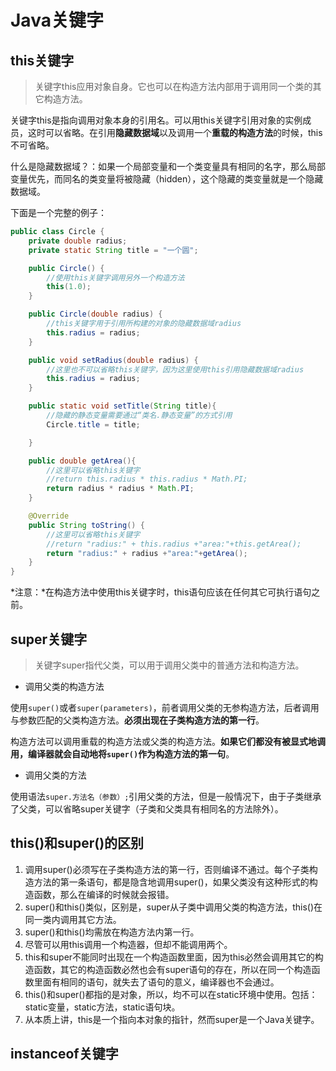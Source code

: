 # Java关键字

## this关键字

> 关键字this应用对象自身。它也可以在构造方法内部用于调用同一个类的其它构造方法。

关键字this是指向调用对象本身的引用名。可以用this关键字引用对象的实例成员，这时可以省略。在引用**隐藏数据域**以及调用一个**重载的构造方法**的时候，this不可省略。

什么是隐藏数据域？：如果一个局部变量和一个类变量具有相同的名字，那么局部变量优先，而同名的类变量将被隐藏（hidden），这个隐藏的类变量就是一个隐藏数据域。

下面是一个完整的例子：

```java
public class Circle {
    private double radius;
    private static String title = "一个圆";

    public Circle() {
        //使用this关键字调用另外一个构造方法
        this(1.0);
    }

    public Circle(double radius) {
        //this关键字用于引用所构建的对象的隐藏数据域radius
        this.radius = radius;
    }

    public void setRadius(double radius) {
        //这里也不可以省略this关键字，因为这里使用this引用隐藏数据域radius
        this.radius = radius;
    }

    public static void setTitle(String title){
        //隐藏的静态变量需要通过“类名.静态变量”的方式引用
        Circle.title = title;

    }

    public double getArea(){
        //这里可以省略this关键字
        //return this.radius * this.radius * Math.PI;
        return radius * radius * Math.PI;
    }

    @Override
    public String toString() {
        //这里可以省略this关键字
        //return "radius:" + this.radius +"area:"+this.getArea();
        return "radius:" + radius +"area:"+getArea();
    }
}
```

*注意：*在构造方法中使用this关键字时，this语句应该在任何其它可执行语句之前。

## super关键字

> 关键字super指代父类，可以用于调用父类中的普通方法和构造方法。

- 调用父类的构造方法

使用`super()`或者`super(parameters)`，前者调用父类的无参构造方法，后者调用与参数匹配的父类构造方法。**必须出现在子类构造方法的第一行**。

构造方法可以调用重载的构造方法或父类的构造方法。**如果它们都没有被显式地调用，编译器就会自动地将`super()`作为构造方法的第一句**。

- 调用父类的方法

使用语法`super.方法名（参数）;`引用父类的方法，但是一般情况下，由于子类继承了父类，可以省略super关键字（子类和父类具有相同名的方法除外）。

## this()和super()的区别

1. 调用super()必须写在子类构造方法的第一行，否则编译不通过。每个子类构造方法的第一条语句，都是隐含地调用super()，如果父类没有这种形式的构造函数，那么在编译的时候就会报错。
2. super()和this()类似，区别是，super从子类中调用父类的构造方法，this()在同一类内调用其它方法。
3. super()和this()均需放在构造方法内第一行。
4. 尽管可以用this调用一个构造器，但却不能调用两个。
5. this和super不能同时出现在一个构造函数里面，因为this必然会调用其它的构造函数，其它的构造函数必然也会有super语句的存在，所以在同一个构造函数里面有相同的语句，就失去了语句的意义，编译器也不会通过。
6. this()和super()都指的是对象，所以，均不可以在static环境中使用。包括：static变量，static方法，static语句块。
7. 从本质上讲，this是一个指向本对象的指针，然而super是一个Java关键字。

## instanceof关键字

